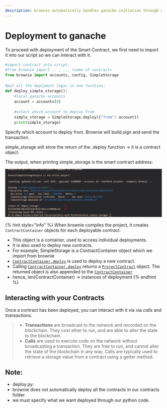 ```yaml
---
description: brownie automatically handles ganache initiation through ganache-cli
---
```


# Deployment to ganache

To proceed with deployment of the Smart Contract, we first need to import it into our script so we can interact with it.

```python
#import contract into script: 
#from brownie import .. , .., <name of contract>
from brownie import accounts, config, SimpleStorage

#put all the deplyment logic in one fucntion:
def deploy_simple_storage():
    #local ganache accounts
    account = accounts[0]

    #select which account to deploy from
    simple_storage = SimpleStorage.deploy({"from": account})
    print(simple_storage)
```

Specify which account to deploy from. Brownie will build,sign and send the transaction.

simple\_storage will store the return of the .deploy function -> it is a contract object.&#x20;

The output, when printing simple\_storage is the smart contract address:

![](<../../../.gitbook/assets/image (128).png>)

{% hint style="info" %}
When brownie compiles the project, it creates `ContractContainer` objects for each deployable contract.&#x20;

* This object is a container, used to access individual deployments.
* It is also used to deploy new contracts.&#x20;
* For example, SimpleStorage is a ContractContainer object which we import from brownie
* [`ContractContainer.deploy`](https://eth-brownie.readthedocs.io/en/stable/api-network.html#ContractContainer.deploy) is used to deploy a new contract.
* Calling [`ContractContainer.deploy`](https://eth-brownie.readthedocs.io/en/stable/api-network.html#ContractContainer.deploy) returns a [`ProjectContract`](https://eth-brownie.readthedocs.io/en/stable/api-network.html#brownie.network.contract.ProjectContract) object. The returned object is also appended to the [`ContractContainer`](https://eth-brownie.readthedocs.io/en/stable/api-network.html#brownie.network.contract.ContractContainer)
* hence, len(ContractContainer) -> instances of deployment
{% endhint %}

## Interacting with your Contracts

Once a contract has been deployed, you can interact with it via via _calls_ and _transactions_.

> * **Transactions** are broadcast to the network and recorded on the blockchain. They cost ether to run, and are able to alter the state to the blockchain.
> * **Calls** are used to execute code on the network without broadcasting a transaction. They are free to run, and cannot alter the state of the blockchain in any way. Calls are typically used to retrieve a storage value from a contract using a getter method.

## Note:

* deploy.py:&#x20;
* brownie does not automatically deploy all the contracts in our contracts folder.&#x20;
* we must specify what we want deployed through our python code.
